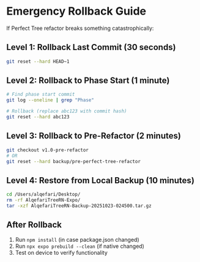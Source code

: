 # Emergency Rollback Guide

If Perfect Tree refactor breaks something catastrophically:

## Level 1: Rollback Last Commit (30 seconds)
```bash
git reset --hard HEAD~1
```

## Level 2: Rollback to Phase Start (1 minute)
```bash
# Find phase start commit
git log --oneline | grep "Phase"

# Rollback (replace abc123 with commit hash)
git reset --hard abc123
```

## Level 3: Rollback to Pre-Refactor (2 minutes)
```bash
git checkout v1.0-pre-refactor
# OR
git reset --hard backup/pre-perfect-tree-refactor
```

## Level 4: Restore from Local Backup (10 minutes)
```bash
cd /Users/alqefari/Desktop/
rm -rf AlqefariTreeRN-Expo/
tar -xzf AlqefariTreeRN-Backup-20251023-024500.tar.gz
```

## After Rollback
1. Run `npm install` (in case package.json changed)
2. Run `npx expo prebuild --clean` (if native changed)
3. Test on device to verify functionality
